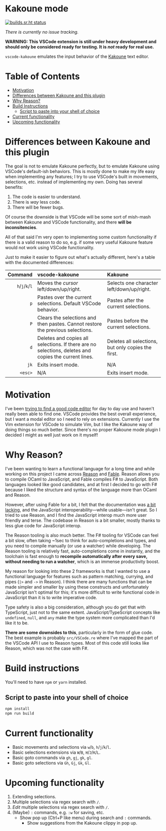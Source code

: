 # Kakoune mode

[![builds.sr.ht status](https://builds.sr.ht/~reykjalin/vscode-kakoune.svg)](https://builds.sr.ht/~reykjalin/vscode-kakoune?)

_There is currently no issue tracking._

**WARNING: This VSCode extension is still under heavy development and should only be considered ready for testing. It is _not_ ready for real use.**

`vscode-kakoune` emulates the input behavior of the [Kakoune](https://kakoune.org) text editor.

# Table of Contents

- [Motivation](#motivation)
- [Differences between Kakoune and this plugin](#differences-between-kakoune-and-this-plugin)
- [Why Reason?](#why-reason)
- [Build Instructions](#build-instructions)
    - [Script to paste into your shell of choice](#script-to-paste-into-your-shell-of-choice)
- [Current functionality](#current-functionality)
- [Upcoming functionality](#upcoming-functionality)

# Differences between Kakoune and this plugin

The goal is not to emulate Kakoune perfectly, but to emulate Kakoune using VSCode's default-ish behaviors.
This is mostly done to make my life easy when implementing any features; I try to use VSCode's built in movements, selections, etc. instead of implementing my own.
Doing  has several benefits:

1. The code is easier to understand.
1. There is _way_ less code.
1. There will be fewer bugs.

Of course the downside is that VSCode will be some sort of mish-mash between Kakoune and VSCode functionality, and there **will be inconsitencies**.

All of that said I'm very open to implementing some custom functionality if there is a valid reason to do so, e.g. if some very useful Kakoune feature would not work using VSCode functionality.

Just to make it easier to figure out what's actually different, here's a table with the documented differences:

| Command | vscode-kakoune | Kakoune |
|--------:|:---------------|:--------|
| `h`/`j`/`k`/`l` | Moves the _cursor_ left/down/up/right. | Selects one character left/down/up/right. |
| `p` | Pastes over the current selections. Default VSCode behavior. | Pastes after the current selections.|
| `P` | Clears the selections and then pastes. Cannot restore the previous selections. | Pastes before the current selections. |
| `d` | Deletes and copies all selections. If there are no selections, deletes and copies the current lines. | Deletes all selections, but only copies the first. |
| `jk` | Exits insert mode. | N/A |
| `<esc>` | N/A | Exits insert mode. |

# Motivation

I've been [trying to find a good code editor](https://thorlaksson.com/post/its-2019-why-dont-we-have-good-code-editors) for day to day use and haven't really been able to find one.
VSCode provides the best overall experience, but I want a modal editor so I need to rely on extensions.
Currently I use the Vim extension for VSCode to simulate Vim, but I like the Kakoune way of doing things so much better.
Since there's no proper Kakoune mode plugin I decided I might as well just work on it myself!

# Why Reason?

I've been wanting to learn a functional language for a long time and while working on this project I came across [Reason](https://reasonml.github.io/) and [Fable](https://fable.io/).
Reason allows you to compile OCaml to JavaScript, and Fable compiles F# to JavaScript.
Both languages looked like good candidates, and at first I decided to go with F# because I liked the structure and syntax of the language more than OCaml and Reason.

However, after using Fable for a bit, I felt that the documentation was [a bit lacking](https://thorlaksson.com/post/calling-fable-from-typescript), and the JavaScript interoperability—while usable—isn't great.
So I tried to use Reason, and I find the JavaScript interop much more user friendly and terse.
The codebase in Reason is a bit smaller, mostly thanks to less glue code for JavaScript interop.

The Reason tooling is also much better.
The F# tooling for VSCode can feel a bit slow, often taking ~1sec to think for auto-completions and types, and you need to compile manually (or use a watcher) while developing.
The Reason tooling is relatively fast, auto-completions come in instantly, and the toolchain is fast enough to **recompile automatically after every save, without needing to run a watcher**, which is an immense productivity boost.

My reason for looking into these 2 frameworks is that I wanted to use a functional language for features such as pattern matching, currying, and pipes (`|>` and `->` in Reason).
I think there are many functions that can be made simpler and smaller by using these constructs and unfortunately JavaScript isn't optimal for this; it's more difficult to write functional code in JavaScript than it is to write imperative code.

Type safety is also a big consideration, although you do get that with TypeScript, just not to the same extent.
JavaScript/TypeScript concepts like `undefined`, `null`, and `any` make the type system more complicated than I'd like it to be.

**There are some downsides to this**, particularly in the form of glue code.
The best example is probably `src/VSCode.re` where I've mapped the part of the VSCode API I use to Reason types.
Most of this code still looks like Reason, which was not the case with F#.

# Build instructions

You'll need to have `npm` or `yarn` installed.

## Script to paste into your shell of choice

```sh
npm install
npm run build
```

# Current functionality

- Basic movements and selections via `w`/`b`, `h`/`j`/`k`/`l`.
- Basic selections extensions via `W`/`B`, `H`/`J`/`K`/`L`.
- Basic goto commands via `gh`, `gj`, `gk`, `gl`.
- Basic goto selections via `Gh`, `Gj`, `Gk`, `Gl`.

# Upcoming functionality

1. Extending selections.
1. Multiple selections via regex search with `/`.
1. _Edit_ multiple selections via regex search with `/`.
1. (Maybe) `:` commands, e.g. `:w` for saving, etc.
    - Show pop up (Ctrl+P like menu) during search and `:` commands.
        - Show suggestions from the Kakoune clippy in pop up.

